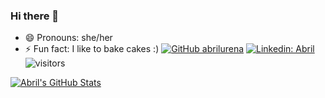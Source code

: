 ### Hi there 👋
- 😄 Pronouns: she/her
- ⚡ Fun fact: I like to bake cakes :)
[![GitHub abrilurena](https://img.shields.io/github/followers/vermakhushboo?label=follow&style=social)](https://github.com/abrilurena)
[![Linkedin: Abril](https://img.shields.io/badge/-Abril%20Urena-blue?style=flat-square&logo=Linkedin&logoColor=white&link=https://www.linkedin.com/in/abrilurena/)](https://www.linkedin.com/in/abrilurena/)
![visitors](https://visitor-badge.glitch.me/badge?page_id=abrildur.id&left_color=green&right_color=blue)


[![Abril's GitHub Stats](https://github-readme-stats.vercel.app/api?username=abrilurena&hide=issues&count_private=true&show_icons=true&theme=calm)](https://github.com/abrilurena/github-readme-stats)

<!--
**abrilurena/abrilurena** is a ✨ _special_ ✨ repository because its `README.md` (this file) appears on your GitHub profile.

Here are some ideas to get you started:

- 🔭 I’m currently working on ...
- 🌱 I’m currently learning ...
- 👯 I’m looking to collaborate on ...
- 🤔 I’m looking for help with ...
- 💬 Ask me about ...
- 📫 How to reach me: ...
- 😄 Pronouns: ...
- ⚡ Fun fact: ...
-->

